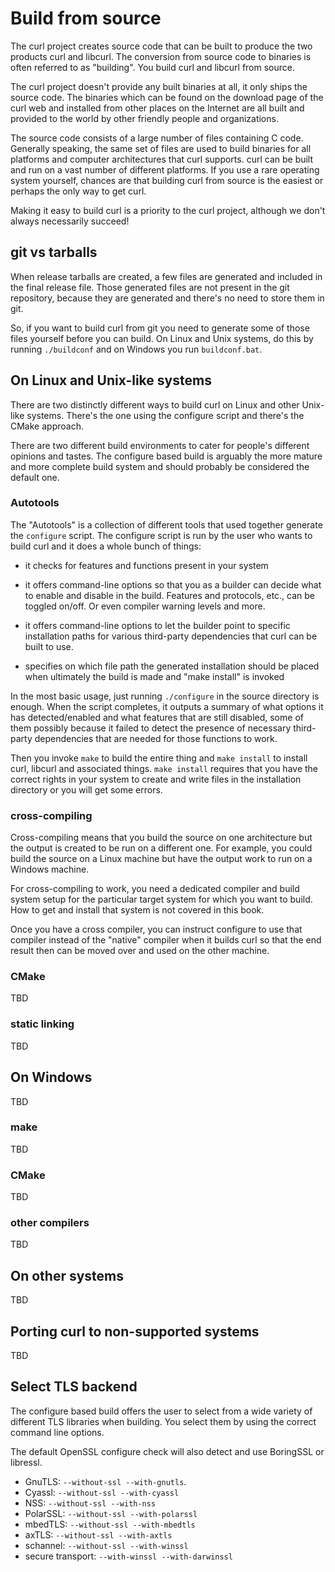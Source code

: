 # Build from source

The curl project creates source code that can be built to produce the two
products curl and libcurl. The conversion from source code to binaries
is often referred to as "building". You build curl and libcurl from source.

The curl project doesn't provide any built binaries at all, it only ships the
source code. The binaries which can be found on the download page of the curl
web and installed from other places on the Internet are all built and provided
to the world by other friendly people and organizations.

The source code consists of a large number of files containing C
code. Generally speaking, the same set of files are used to build binaries for
all platforms and computer architectures that curl supports. curl can be built
and run on a vast number of different platforms. If you use a rare operating
system yourself, chances are that building curl from source is the
easiest or perhaps the only way to get curl.

Making it easy to build curl is a priority to the curl project, although we
don't always necessarily succeed!

## git vs tarballs

When release tarballs are created, a few files are generated and included in
the final release file. Those generated files are not present in the git
repository, because they are generated and there's no need to
store them in git.

So, if you want to build curl from git you need to generate some of those
files yourself before you can build. On Linux and Unix systems, do this by
running `./buildconf` and on Windows you run `buildconf.bat`.

## On Linux and Unix-like systems

There are two distinctly different ways to build curl on Linux and other
Unix-like systems. There's the one using the configure script and there's the
CMake approach.

There are two different build environments to cater for people's different
opinions and tastes. The configure based build is arguably the more mature and
more complete build system and should probably be considered the default one.

### Autotools

The "Autotools" is a collection of different tools that used together generate
the `configure` script. The configure script is run by the user
who wants to build curl and it does a whole bunch of things:

 - it checks for features and functions present in your system

 - it offers command-line options so that you as a builder can decide what to
   enable and disable in the build. Features and protocols, etc., can be toggled
   on/off. Or even compiler warning levels and more.

 - it offers command-line options to let the builder point to specific
   installation paths for various third-party dependencies that curl can be
   built to use.

 - specifies on which file path the generated installation should be placed when
   ultimately the build is made and "make install" is invoked

In the most basic usage, just running `./configure` in the source directory is
enough. When the script completes, it outputs a summary of what options it has
detected/enabled and what features that are still disabled, some of them
possibly because it failed to detect the presence of necessary third-party
dependencies that are needed for those functions to work.

Then you invoke `make` to build the entire thing and `make
install` to install curl, libcurl and associated things. `make install`
requires that you have the correct rights in your system to create and write
files in the installation directory or you will get some errors.

### cross-compiling

Cross-compiling means that you build the source on one architecture but the
output is created to be run on a different one. For example, you could build
the source on a Linux machine but have the output work to run on a Windows
machine.

For cross-compiling to work, you need a dedicated compiler and build system
setup for the particular target system for which you want to build. How to get
and install that system is not covered in this book.

Once you have a cross compiler, you can instruct configure to use that
compiler instead of the "native" compiler when it builds curl so that the end
result then can be moved over and used on the other machine.

### CMake

TBD

### static linking

TBD

## On Windows

TBD

### make

TBD

### CMake

TBD

### other compilers

TBD

## On other systems

TBD

## Porting curl to non-supported systems

TBD

## Select TLS backend

The configure based build offers the user to select from a wide variety of
different TLS libraries when building. You select them by using the correct
command line options.

The default OpenSSL configure check will also detect and use BoringSSL or
libressl.

 - GnuTLS: `--without-ssl --with-gnutls`.
 - Cyassl: `--without-ssl --with-cyassl`
 - NSS: `--without-ssl --with-nss`
 - PolarSSL: `--without-ssl --with-polarssl`
 - mbedTLS: `--without-ssl --with-mbedtls`
 - axTLS: `--without-ssl --with-axtls`
 - schannel: `--without-ssl --with-winssl`
 - secure transport: `--with-winssl --with-darwinssl`

